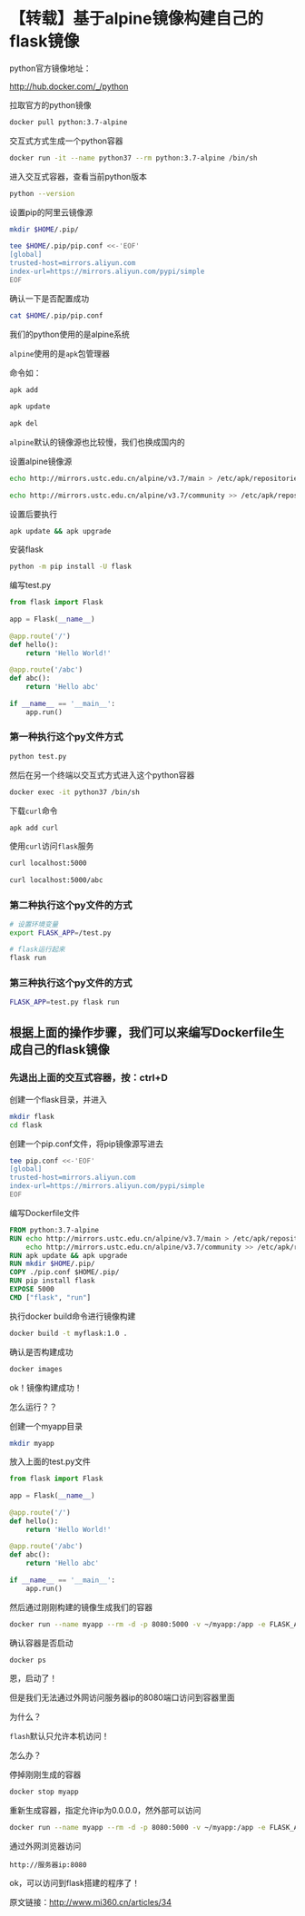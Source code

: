 # 【转载】基于alpine镜像构建自己的flask镜像


python官方镜像地址：

http://hub.docker.com/_/python

拉取官方的python镜像

```bash
docker pull python:3.7-alpine
```

交互式方式生成一个python容器

```bash
docker run -it --name python37 --rm python:3.7-alpine /bin/sh
```

进入交互式容器，查看当前python版本

```bash
python --version
```

设置pip的阿里云镜像源

```bash
mkdir $HOME/.pip/
 
tee $HOME/.pip/pip.conf <<-'EOF'
[global]
trusted-host=mirrors.aliyun.com
index-url=https://mirrors.aliyun.com/pypi/simple
EOF
```

确认一下是否配置成功

```bash
cat $HOME/.pip/pip.conf
```

我们的python使用的是alpine系统

`alpine`使用的是`apk`包管理器

命令如：

```bash
apk add
 
apk update
 
apk del
```

`alpine`默认的镜像源也比较慢，我们也换成国内的

设置alpine镜像源

```bash
echo http://mirrors.ustc.edu.cn/alpine/v3.7/main > /etc/apk/repositories
 
echo http://mirrors.ustc.edu.cn/alpine/v3.7/community >> /etc/apk/repositories
```

设置后要执行

```bash
apk update && apk upgrade
```

安装flask

```bash
python -m pip install -U flask
```

编写test.py

```python
from flask import Flask
 
app = Flask(__name__)
 
@app.route('/')
def hello():
    return 'Hello World!'
 
@app.route('/abc')
def abc():
    return 'Hello abc'
 
if __name__ == '__main__':
    app.run()
```

### 第一种执行这个py文件方式

```bash
python test.py
```

然后在另一个终端以交互式方式进入这个python容器

```bash
docker exec -it python37 /bin/sh
```

下载`curl`命令

```bash
apk add curl
```

使用`curl`访问`flask`服务

```bash
curl localhost:5000
 
curl localhost:5000/abc
```

### 第二种执行这个py文件的方式

```bash
# 设置环境变量
export FLASK_APP=/test.py

# flask运行起来
flask run
```

### 第三种执行这个py文件的方式

```bash
FLASK_APP=test.py flask run
```

## 根据上面的操作步骤，我们可以来编写Dockerfile生成自己的flask镜像

### 先退出上面的交互式容器，按：ctrl+D

创建一个flask目录，并进入

```bash
mkdir flask
cd flask
```

创建一个pip.conf文件，将pip镜像源写进去

```bash
tee pip.conf <<-'EOF'
[global]
trusted-host=mirrors.aliyun.com
index-url=https://mirrors.aliyun.com/pypi/simple
EOF
```

编写Dockerfile文件

```dockerfile
FROM python:3.7-alpine
RUN echo http://mirrors.ustc.edu.cn/alpine/v3.7/main > /etc/apk/repositories && \
    echo http://mirrors.ustc.edu.cn/alpine/v3.7/community >> /etc/apk/repositories
RUN apk update && apk upgrade
RUN mkdir $HOME/.pip/
COPY ./pip.conf $HOME/.pip/
RUN pip install flask
EXPOSE 5000
CMD ["flask", "run"]
```

执行docker build命令进行镜像构建

```bash
docker build -t myflask:1.0 .
```

确认是否构建成功

```bash
docker images
```

ok！镜像构建成功！

怎么运行？？

创建一个myapp目录

```bash
mkdir myapp
```

放入上面的test.py文件

```python
from flask import Flask
 
app = Flask(__name__)
 
@app.route('/')
def hello():
    return 'Hello World!'
 
@app.route('/abc')
def abc():
    return 'Hello abc'
 
if __name__ == '__main__':
    app.run()
```

然后通过刚刚构建的镜像生成我们的容器

```bash
docker run --name myapp --rm -d -p 8080:5000 -v ~/myapp:/app -e FLASK_APP=/app/test.py myflask:1.0
```

确认容器是否启动

```bash
docker ps
```

恩，启动了！

但是我们无法通过外网访问服务器ip的8080端口访问到容器里面

为什么？

`flash`默认只允许本机访问！

怎么办？

停掉刚刚生成的容器

```bash
docker stop myapp
```

重新生成容器，指定允许ip为0.0.0.0，然外部可以访问

```bash
docker run --name myapp --rm -d -p 8080:5000 -v ~/myapp:/app -e FLASK_APP=/app/test.py myflask:1.0 flask run -h 0.0.0.0
```

通过外网浏览器访问

```
http://服务器ip:8080
```

ok，可以访问到flask搭建的程序了！

原文链接：http://www.mi360.cn/articles/34
